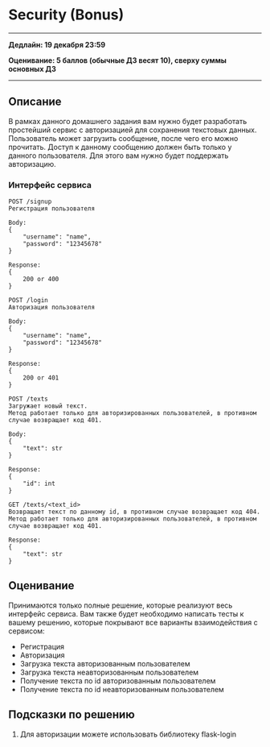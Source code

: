 # Security (Bonus)

---

**Дедлайн: 19 декабря 23:59**

**Оценивание: 5 баллов (обычные ДЗ весят 10), сверху суммы основных ДЗ**

---

## Описание

В рамках данного домашнего задания вам нужно будет разработать простейший сервис с авторизацией для сохранения текстовых данных. Пользователь может загрузить сообщение, после чего его можно прочитать. Доступ к данному сообщению должен быть только у данного пользователя. Для этого вам нужно будет поддержать авторизацию.

### Интерфейс сервиса

```
POST /signup
Регистрация пользователя

Body:
{
    "username": "name",
    "password": "12345678"
}

Response:
{
    200 or 400
}
```

```
POST /login
Авторизация пользователя

Body:
{
    "username": "name",
    "password": "12345678"
}

Response:
{
    200 or 401
}
```

```
POST /texts
Загружает новый текст.
Метод работает только для авторизированных пользователей, в противном случае возвращает код 401.

Body:
{
    "text": str
}

Response:
{
    "id": int
}
```

```
GET /texts/<text_id>
Возвращает текст по данному id, в противном случае возвращает код 404.
Метод работает только для авторизированных пользователей, в противном случае возвращает код 401.

Response:
{
    "text": str
}
```

## Оценивание
Принимаются только полные решение, которые реализуют весь интерфейс сервиса. Вам также будет необходимо написать тесты к вашему решению, которые покрывают все варианты взаимодействия с сервисом:
- Регистрация
- Авторизация
- Загрузка текста авторизованным пользователем
- Загрузка текста неавторизованным пользователем
- Получение текста по id авторизованным пользователем
- Получение текста по id неавторизованным пользователем


## Подсказки по решению
1. Для авторизации можете использовать библиотеку flask-login
